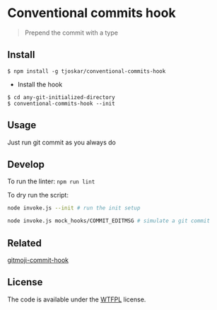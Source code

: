 # Conventional commits hook


> Prepend the commit with a type 

## Install

```
$ npm install -g tjoskar/conventional-commits-hook
```

- Install the hook

```
$ cd any-git-initialized-directory
$ conventional-commits-hook --init
```

## Usage

Just run git commit as you always do

## Develop

To run the linter: `npm run lint`

To dry run the script:
```bash
node invoke.js --init # run the init setup

node invoke.js mock_hooks/COMMIT_EDITMSG # simulate a git commit
```

## Related

[gitmoji-commit-hook](https://github.com/tjoskar/gitmoji-commit-hook)

## License

The code is available under the [WTFPL](http://www.wtfpl.net/about/) license.
